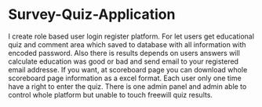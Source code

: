 # Survey-Quiz-Application
 I create role based user login register platform.
 For let users get educational quiz and comment area which saved to database with all information with encoded password.
 Also there is results depends on users answers will calculate education was good or bad and send email to your registered email addresse. 
 If you want, at scoreboard page you can download whole scoreboard page information as a excel format.
 Each user only one time have a right to enter the quiz.
 There is one admin panel and admin able to control whole platform but unable to touch freewill quiz results.

